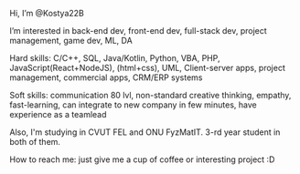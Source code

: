 Hi, I’m @Kostya22B

I’m interested in back-end dev, front-end dev, full-stack dev, project management, game dev, ML, DA

Hard skills: C/C++, SQL, Java/Kotlin, Python, VBA, PHP, JavaScript(React+NodeJS), (html+css), UML, Client-server apps, project management, commercial apps, CRM/ERP systems

Soft skills: communication 80 lvl, non-standard creative thinking, empathy, fast-learning, can integrate to new company in few minutes, have experience as a teamlead

Also, I'm studying in CVUT FEL and ONU FyzMatIT. 3-rd year student in both of them.

How to reach me: just give me a cup of coffee or interesting project :D

<!---
Kostya22B/Kostya22B is a ✨ special ✨ repository because its `README.md` (this file) appears on your GitHub profile.
You can click the Preview link to take a look at your changes.
--->
